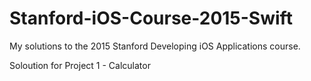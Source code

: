 # Stanford-iOS-Course-2015-Swift
My solutions to the 2015 Stanford Developing iOS Applications course.

Soloution for Project 1 - Calculator
